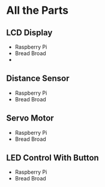 # All the Parts

## LCD Display

- Raspberry Pi
- Bread Broad
- 
## Distance Sensor

- Raspberry Pi
- Bread Broad

## Servo Motor

- Raspberry Pi
- Bread Broad


## LED Control With Button

- Raspberry Pi
- Bread Broad
